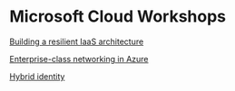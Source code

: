 # Microsoft Cloud Workshops

[Building a resilient IaaS architecture](Building-a-resilient-IaaS-architecture/WDS%20student%20guide%20-%20Building%20a%20resilient%20IaaS%20architecture.md)

[Enterprise-class networking in Azure](Enterprise-class%20networking%20in%20Azure/WDS%20student%20guide%20-%20Enterprise-class%20networking%20in%20Azure.md)

[Hybrid identity](Hybrid-identity/WDS%20student%20guide%20-%20Hybrid%20identity.md)
